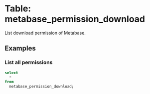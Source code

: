 # Table: metabase_permission_download

List download permission of Metabase.

## Examples

### List all permissions

```sql
select
  *
from
  metabase_permission_download;
```
